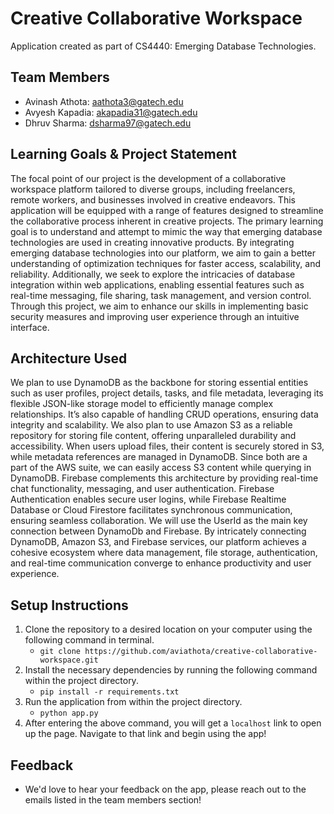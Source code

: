 # Creative Collaborative Workspace

Application created as part of CS4440: Emerging Database Technologies.

## Team Members

 - Avinash Athota: aathota3@gatech.edu
 - Avyesh Kapadia: akapadia31@gatech.edu
 - Dhruv Sharma: dsharma97@gatech.edu

## Learning Goals & Project Statement

The focal point of our project is the development of a collaborative workspace platform tailored to diverse groups, including freelancers, remote workers, and businesses involved in creative endeavors. This application will be equipped with a range of features designed to streamline the collaborative process inherent in creative projects. The primary learning goal is to understand and attempt to mimic the way that emerging database technologies are used in creating innovative products. By integrating emerging database technologies into our platform, we aim to gain a better understanding of optimization techniques for faster access, scalability, and reliability. Additionally, we seek to explore the intricacies of database integration within web applications, enabling essential features such as real-time messaging, file sharing, task management, and version control. Through this project, we aim to enhance our skills in implementing basic security measures and improving user experience through an intuitive interface.

## Architecture Used

We plan to use DynamoDB as the backbone for storing essential entities such as user profiles, project details, tasks, and file metadata, leveraging its flexible JSON-like storage model to efficiently manage complex relationships. It’s also capable of handling CRUD operations, ensuring data integrity and scalability. We also plan to use Amazon S3 as a reliable repository for storing file content, offering unparalleled durability and accessibility. When users upload files, their content is securely stored in S3, while metadata references are managed in DynamoDB. Since both are a part of the AWS suite, we can easily access S3 content while querying in DynamoDB. Firebase complements this architecture by providing real-time chat functionality, messaging, and user authentication. Firebase Authentication enables secure user logins, while Firebase Realtime Database or Cloud Firestore facilitates synchronous communication, ensuring seamless collaboration. We will use the UserId as the main key connection between DynamoDb and Firebase. By intricately connecting DynamoDB, Amazon S3, and Firebase services, our platform achieves a cohesive ecosystem where data management, file storage, authentication, and real-time communication converge to enhance productivity and user experience.

## Setup Instructions

1. Clone the repository to a desired location on your computer using the following command in terminal.
   - `git clone https://github.com/aviathota/creative-collaborative-workspace.git`
2. Install the necessary dependencies by running the following command within the project directory.
   - `pip install -r requirements.txt`
3. Run the application from within the project directory.
   - `python app.py`
4. After entering the above command, you will get a `localhost` link to open up the page. Navigate to that link and begin using the app!

## Feedback

 - We'd love to hear your feedback on the app, please reach out to the emails listed in the team members section!